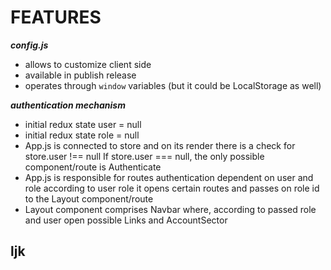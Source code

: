 # FEATURES
***config.js***
- allows to customize client side
- available in publish release
- operates through `window` variables (but it could be LocalStorage as well)

***authentication mechanism***
- initial redux state user = null
- initial redux state role = null
- App.js is connected to store and on its render there is a check for store.user !== null
  If store.user === null, the only possible component/route is Authenticate
- App.js is responsible for routes authentication dependent on user and role
  according to user role it opens certain routes and passes on role id to the Layout component/route
- Layout component comprises Navbar where, according to passed role and user open possible Links and AccountSector

## ljk
